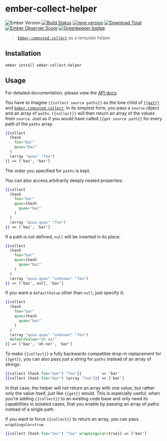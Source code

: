 # ember-collect-helper

![Ember Version](https://embadge.io/v1/badge.svg?start=2.4.0)
[![Build Status](https://travis-ci.org/buschtoens/ember-collect-helper.svg)](https://travis-ci.org/buschtoens/ember-collect-helper)
[![npm version](https://badge.fury.io/js/ember-collect-helper.svg)](http://badge.fury.io/js/ember-collect-helper)
[![Download Total](https://img.shields.io/npm/dt/ember-collect-helper.svg)](http://badge.fury.io/js/ember-collect-helper)
[![Ember Observer Score](https://emberobserver.com/badges/ember-collect-helper.svg)](https://emberobserver.com/addons/ember-collect-helper)
[![Greenkeeper badge](https://badges.greenkeeper.io/buschtoens/ember-collect-helper.svg)](https://greenkeeper.io/)

> [`Ember.computed.collect`][computed.collect] as a template helper

[computed.collect]: https://www.emberjs.com/api/ember/2.14/namespaces/Ember.computed/methods/collect?anchor=collect

## Installation

```
ember install ember-collect-helper
```

## Usage

For detailed documentation, please view the [API docs][docs].

You have to imagine `{{collect source paths}}` as the love child of
[`{{get}}`][helpers.get] and [`Ember.computed.collect`][computed.collect].
In its simplest form, you pass a `source` object and an array of `paths`.
`{{collect}}` will then return an array of the values from `source`. Just as if
you would have called `{{get source path}}` for every path of the `paths` array.

```hbs
{{collect
  (hash
    foo="bar"
    quux="baz"
  )
  (array "quux" "foo")
}} => ['baz', 'bar']
```

The order you specified for `paths` is kept.

You can also access arbitrarily deeply nested properties:

```hbs
{{collect
  (hash
    foo="bar"
    quux=(hash
      quax="baz"
    )
  )
  (array "quux.quax" "foo")
}} => ['baz', 'bar']
```

If a path is not defined, `null` will be inserted in its place:

```hbs
{{collect
  (hash
    foo="bar"
    quux=(hash
      quax="baz"
    )
  )
  (array "quux.quax" "unknown" "foo")
}} => ['baz', null, 'bar']
```

If you want a `defaultValue` other than `null`, just specify it:

```hbs
{{collect
  (hash
    foo="bar"
    quux=(hash
      quax="baz"
    )
  )
  (array "quux.quax" "unknown" "foo")
  defaultValue="oh no!"
}} => ['baz', 'oh no!', 'bar']
```

To make `{{collect}}` a fully backwards compatible drop-in replacement for
`{{get}}`, you can also pass just a string for `paths` instead of an array of
strings.

```hbs
{{collect (hash foo="bar") "foo"}}         => 'bar'
{{collect (hash foo="bar") (array "foo")}} => ['bar']
```

In that case, the helper will not return an array with one value, but rather
only the value itself, just like `{{get}}` would. This is especially useful,
when you're adding `{{collect}}` to an existing code base and only need its
capabilities in isolated cases, that you enable by passing an array of paths
instead of a single path.

If you want to force `{{collect}}` to return an array, you can pass `wrapSingular=true`.

```hbs
{{collect (hash foo="bar") "foo" wrapSingular=true}} => ['bar']
```

[docs]: https://buschtoens.github.io/ember-collect-helper/docs/classes/CollectHelper.html
[helpers.get]: https://www.emberjs.com/api/ember/2.14/classes/Ember.Templates.helpers/methods/get?anchor=get
